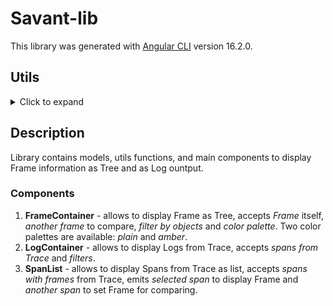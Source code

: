 # Savant-lib

This library was generated with [Angular CLI](https://github.com/angular/angular-cli) version 16.2.0.


## Utils
<details>
<summary> Click to expand </summary>

## Code scaffolding

Run `ng generate component component-name --project savant-lib` to generate a new component. You can also use `ng generate directive|pipe|service|class|guard|interface|enum|module --project savant-lib`.
> Note: Don't forget to add `--project savant-lib` or else it will be added to the default project in your `angular.json` file. 

## Build

Run `ng build savant-lib` to build the project. The build artifacts will be stored in the `dist/` directory.

## Publishing

After building your library with `ng build savant-lib`, go to the dist folder `cd dist/savant-lib` and run `npm publish`.
</details>

## Description

Library contains models, utils functions, and main components to display Frame information as Tree and as Log ountput.

### Components
1. **FrameContainer** - allows to display Frame as Tree, accepts _Frame_ itself, _another frame_ to compare, _filter by objects_ and _color palette_. Two color palettes are available: _plain_ and _amber_. 
2. **LogContainer** - allows to display Logs from Trace, accepts _spans from Trace_ and _filters_.
3. **SpanList** - allows to display Spans from Trace as list, accepts _spans with frames_ from Trace, emits _selected span_ to display Frame and _another span_ to set Frame for comparing.
